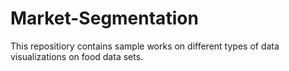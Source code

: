 # Market-Segmentation
This repositiory contains sample works on different types of data visualizations on food data sets.
